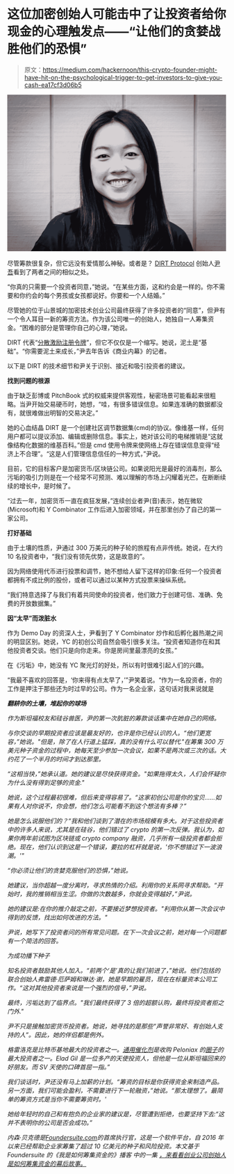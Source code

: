 # 这位加密创始人可能击中了让投资者给你现金的心理触发点——“让他们的贪婪战胜他们的恐惧”

> 原文：<https://medium.com/hackernoon/this-crypto-founder-might-have-hit-on-the-psychological-trigger-to-get-investors-to-give-you-cash-ea17cf3d06b5>

![](img/434b9793ffe01c4945a6dbc59286db6b.png)

尽管筹款很复杂，但它远没有爱情那么神秘。或者是？ [DIRT Protocol](http://dirtprotocol.com/) 创始人[尹吾](https://twitter.com/yinyinwu)看到了两者之间的相似之处。

“你真的只需要一个投资者同意，”她说。“在某些方面，这和约会是一样的。你不需要和你约会的每个男孩或女孩都说好。你要和一个人结婚。”

尽管她的位于山景城的加密技术创业公司最终获得了许多投资者的“同意”，但尹有一个令人耳目一新的筹资方法。作为该公司唯一的创始人，她独自一人筹集资金。“困难的部分是管理你自己的心理，”她说。

DIRT 代表“[分散激励注册令牌](https://btcmanager.com/dirt-protocol-raises-3-million-to-create-a-decentralized-information-verification-platform/)”，但它不仅仅是一个缩写。她说，泥土是“基础”。“你需要泥土来成长，”尹去年告诉《商业内幕》的记者。

以下是 DIRT 的技术细节和尹关于识别、接近和吸引投资者的建议。

**找到问题的根源**

由于缺乏彭博或 PitchBook 式的权威来提供客观性，秘密场景可能看起来很粗略。当尹开始交易硬币时，她想，“哇，有很多错误信息。如果连准确的数据都没有，就很难做出明智的交易决定。”

她的心血结晶 DIRT 是一个创建社区调节数据集(cmd)的协议。像维基一样，任何用户都可以提议添加、编辑或删除信息。事实上，她对该公司的电梯推销是“这就像结构化数据的维基百科。”但是 cmd 使用令牌来使网络上存在错误信息变得“经济上不合理”。“这是人们管理信息信任的一种方式，”尹说。

目前，它的目标客户是加密货币/区块链公司。如果说阳光是最好的消毒剂，那么污垢的吸引力则是在一个经常不可预测、难以理解的市场上闪耀着光芒。在断断续续的增长中，是时候了。

“过去一年，加密货币一直在疯狂发展，”连续创业者尹(音)表示，她在微软(Microsoft)和 Y Combinator 工作后进入加密领域，并在那里创办了自己的第一家公司。

**打好基础**

由于土壤的性质，尹通过 300 万美元的种子轮的旅程有点非传统。她说，在大约 10 名投资者中，“我们没有领先优势，这是故意的”。

因为网络使用代币进行投票和调节，她不想给人留下这样的印象:任何一个投资者都拥有不成比例的股份，或者可以通过以某种方式投票来操纵系统。

“我们特意选择了与我们有着共同使命的投资者，他们致力于创建可信、准确、免费的开放数据集。”

**因“太早”而泼脏水**

作为 Demo Day 的资深人士，尹看到了 Y Combinator 炒作和后孵化器热潮之间的明显区别。她说，YC 的初创公司自然会吸引很多关注。“投资者知道你在和其他投资者交谈。他们只是向你走来。你是房间里最漂亮的女孩。”

在《污垢》中，她没有 YC 聚光灯的好处，所以有时很难引起人们的兴趣。

“我最不喜欢的回答是，‘你来得有点太早了，’”尹笑着说。“作为一名投资者，你的工作是押注于那些还为时过早的公司。作为一名企业家，这句话对我来说就是

***翻耕你的土壤，堆起你的球场***

*作为斯坦福校友和硅谷兽医，尹的第一次肮脏的筹款谈话集中在她自己的网络。*

*与你交谈的早期投资者应该是最友好的，也许是你已经认识的人。“他们更宽容，”她说。"但是，除了在人行道上猛踩，真的没有什么可以替代."在筹集 300 万美元种子资金的过程中，她每天至少参加一次会议，如果不是两次或三次的话。大约花了一个半月的时间才到达那里。*

*“这相当快，”她承认道。她的建议是尽快获得资金。"如果拖得太久，人们会怀疑你为什么没有得到足够的资金."*

*她说，这个过程最初很难，但后来变得容易了。“这家初创公司是你的宝贝……如果有人对你说不，你会想，他们怎么可能看不到这个想法有多棒？”*

*她是怎么说服他们的？“我和他们谈到了潜在的市场规模有多大。对于这些投资者中的许多人来说，尤其是在硅谷，他们错过了 crypto 的第一次反弹。我认为，如果你两年前试图为区块链或 crypto company 融资，几乎所有一级投资者都会拒绝。现在，他们认识到这是一个错误，要拉的杠杆就是说，'你不想错过下一波浪潮。'"*

*“你必须让他们的贪婪克服他们的恐惧，”她说。*

*她建议，当你超越一度分离时，寻求热情的介绍。利用你的关系网寻求帮助。“开始时，我的推销相当生涩。你做的次数越多，你就会变得越好，”尹说。*

*她的建议是:在你的推介敲定之前，不要接近梦想投资者。"利用你从第一次会议中得到的反馈，找出如何改进的方法。"*

*尹说，她写下了投资者问的所有常见问题。在下一次会议之前，她对每一个问题都有一个简洁的回答。*

*为成功播下种子*

*知名投资者鼓励其他人加入。“前两个‘是’真的让我们前进了，”她说。他们包括的联合创始人弗雷德·厄萨姆和琳达·谢，她是早期的雇员，现在在标量资本公司工作。“这对其他投资者来说是一个强烈的信号，”尹说。*

*最终，污垢达到了临界点。"我们最终获得了 3 倍的超额认购，最终将投资者拒之门外."*

*尹不只是接触加密货币投资者。她说，她寻找的是那些“声誉非常好、有创始人支持的人”。因此，她的伴侣都是例外。*

*格雷洛克是比特币基地最大的投资者之一。[通用催化剂](https://www.generalcatalyst.com/)是收购 Peloniax 的[圈子](https://www.circle.com/)的最大投资者之一。Elad Gil 是一位多产的天使投资人，但他是一位从斯坦福回来的好朋友。而 SV 天使的口碑首屈一指。”*

*我们谈话时，尹还没有马上加薪的计划。“筹资的目标是你获得资金来制造产品。另一方面，我们可能会盈利，不需要进行下一轮融资，”她说。“那太理想了。最简单的筹资方式是当你不需要筹资时。'*

*她给年轻时的自己和有抱负的企业家的建议是，尽管遭到拒绝，也要坚持下去:“这并不表明你的公司是否会成功。”*

**内森·贝克德是*[*Foundersuite.com*](https://foundersuite.com/)*的首席执行官，这是一个软件平台，自 2016 年以来已经帮助企业家筹集了超过 10 亿美元的种子和风险投资。本文基于 Foundersuite 的《我是如何筹集资金的》播客* *中的一集* [*，来看看创业公司创始人是如何筹集资金的幕后故事。*](https://soundcloud.com/user-2586856/ep-60-how-i-raised-it-with-yin-wu-of-dirt-protocol-on-8132018)*